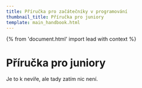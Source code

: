 ```yaml
---
title: Příručka pro začátečníky v programování
thumbnail_title: Příručka pro juniory
template: main_handbook.html
---
```


{% from 'document.html' import lead with context %}


# Příručka pro juniory

Je to k nevíře, ale tady zatím nic není.
